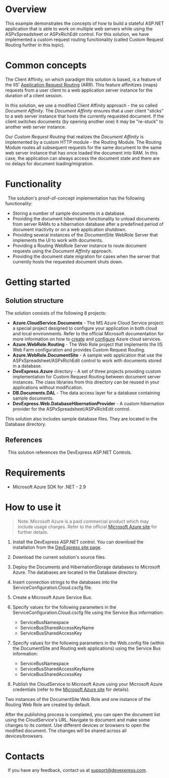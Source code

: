 # Overview

This example demonstrates the concepts of how to build a stateful ASP.NET application that is able to work on multiple web servers while using the ASPxSpreadsheet or ASPxRichEdit control. For this solution, we have implemented a custom request routing functionality (called Custom Request Routing further in this topic).
 
# Common concepts

The Client Affinity, on which paradigm this solution is based, is a feature of the IIS' [Application Request Routing](https://docs.microsoft.com/en-us/iis/extensions/planning-for-arr/application-request-routing-version-2-overview) (ARR). This feature affinitizes (maps) requests from a user client to a web application server instance for the duration of a client session.

In this solution, we use a modified Client Affinity approach - the so called *Document Affinity*. The *Document Affinity* ensures that a user client "sticks" to a web server instance that hosts the currently requested document. If the client switches documents (by opening another one) it may be "re-stuck" to another web server instance.

Our *Custom Request Routing* that realizes the *Document Affinity* is implemented by a custom HTTP module - the Routing Module. The Routing Module routes all subsequent requests for the same document to the same web server instance that has once loaded the document into RAM. In this case, the application can always access the document state and there are no delays for document loading/migration.
 
# Functionality
 
The solution's proof-of-concept implementation has the following functionality:
 
* Storing a number of sample documents in a database.
 
* Providing the document hibernation functionality to unload documents from server RAMs to a hibernation database after a predefined period of document inactivity or on a web application shutdown.
 
* Providing several instances of the DocumentSite WebRole Server that implements the UI to work with documents.
 
* Providing a Routing WebRole Server instance to route document requests using the *Document Affinity* approach.
 
* Providing the document state migration for cases when the server that currently hosts the requested document shuts down.
 
# Getting started

## Solution structure

The solution consists of the following 8 projects:

* **Azure.CloudService.Documents** - The MS Azure Cloud Service project: a special project designed to configure your application in both cloud and local environments. Refer to the official Microsoft documentation for more information on how to [create](https://docs.microsoft.com/en-us/azure/vs-azure-tools-azure-project-create) and [configure](https://docs.microsoft.com/en-us/azure/vs-azure-tools-configure-roles-for-cloud-service) Azure cloud services.
 
* **Azure.WebRole.Routing** - The Web Role project that implements the IIS Web Farm configuration and provides Custom Request Routing.
 
* **Azure.WebRole.DocumentSite** - A sample web application that use the ASPxSpreadsheet/ASPxRichEdit control to work with documents stored in a database.
 
* **DevExpress.Azure** directory - A set of three projects providing custom implementation for Custom Request Routing between document server instances. The class libraries from this directory can be reused in your applications without modification.
 
* **DB.Documents.DAL** - The data access layer for a database containing sample documents.
 
* **DevExpress.Web.DatabaseHibernationProvider** - A custom hibernation provider for the ASPxSpreadsheet/ASPxRichEdit control.

This solution also includes sample database files. They are located in the Database directory.

## References 
 
This solution references the DevExpress ASP.NET Controls.

# Requirements

* Microsoft Azure SDK for .NET - 2.9

# How to use it

>Note: Microsoft Azure is a paid commercial product which may include usage charges. Refer to the official [Microsoft Azure site](https://azure.microsoft.com) for further details.

1. Install the DevExpress ASP.NET control. You can download the installation from the [DevExpress site page](https://www.devexpress.com/Home/try.xml).
 
2. Download the current solution's source files.
 
3. Deploy the Documents and HibernationStorage databases to Microsoft Azure. The databases are located in the Database directory.
 
4. Insert connection strings to the databases into the ServiceConfiguration.Cloud.cscfg file.
 
5. Create a Microsoft Azure Service Bus.
 
6. Specify values for the following parameters in the ServiceConfiguration.Cloud.cscfg file using the Service Bus information:

   * ServiceBusNamespace
   * ServiceBusSharedAccessKeyName
   * ServiceBusSharedAccessKey

7. Specify values for the following parameters in the Web.config file (within the DocumentSite and Routing web applications) using the Service Bus information:
 
   * ServiceBusNamespace
   * ServiceBusSharedAccessKeyName
   * ServiceBusSharedAccessKey

8. Publish the CloudService to Microsoft Azure using your Microsoft Azure credentials (refer to the [Microsoft Azure site](https://azure.microsoft.com) for details).

Two instances of the DocumentSite Web Role and one instance of the Routing Web Role are created by default.

After the publishing process is completed, you can open the document list using the CloudService's URL. Navigate to document and make some changes to its content. Use different devices or browsers to open the modified document. The changes will be shared across all devices/browsers.
 
# Contacts
 
If you have any feedback, contact us at support@devexpress.com.

